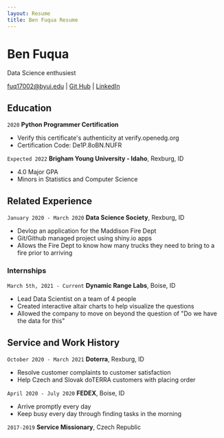 ```yaml
---
layout: Resume
title: Ben Fuqua Resume
---
```

# Ben Fuqua
Data Science enthusiest

<div id="webaddress">
<link href = "cv.html" rel = "stylesheet">
<a href="fuq17002@byui.edu">fuq17002@byui.edu</a>
| <a href="https://github.com/cmbfuqua/">Git Hub</a>
| <a href="https://www.linkedin.com/in/ben-fuqua-021799/">LinkedIn</a>
</div>

<!-- https://www.monique.tech/the-art-of-markdown -->

## Education

`2020`
__Python Programmer Certification__

- Verify this certificate's authenticity at verify.openedg.org
- Certification Code: De1P.8oBN.NUFR


`Expected 2022`
__Brigham Young University - Idaho__, Rexburg, ID

- 4.0 Major GPA
- Minors in Statistics and Computer Science


## Related Experience

`January 2020 - March 2020`
__Data Science Society__, Rexburg, ID

- Devlop an application for the Maddison Fire Dept
- Git/Github managed project using shiny.io apps
- Allows the Fire Dept to know how many trucks they need to bring to a fire prior to arriving

### Internships

`March 5th, 2021 - Current`
__Dynamic Range Labs__, Boise, ID

- Lead Data Scientist on a team of 4 people
- Created interactive altair charts to help visualize the questions
- Allowed the company to move on beyond the question of "Do we have the data for this" 

## Service and Work History

`October 2020 - March 2021`
__Doterra__, Rexburg, ID

- Resolve customer complaints to customer satisfaction
- Help Czech and Slovak doTERRA customers with placing order

`April 2020 - July 2020`
__FEDEX__, Boise, ID

- Arrive promptly every day
- Keep busy every day through finding tasks in the morning

`2017-2019`
__Service Missionary__, Czech Republic


